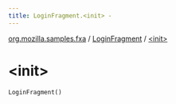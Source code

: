 ```yaml
---
title: LoginFragment.<init> - 
---
```


[org.mozilla.samples.fxa](../index.html) / [LoginFragment](index.html) / [&lt;init&gt;](./-init-.html)

# &lt;init&gt;

`LoginFragment()`